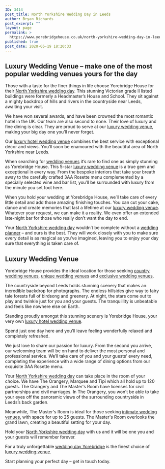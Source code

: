 ```yaml
---
ID: 3414
post_title: North Yorkshire Wedding Day in Leeds
author: Bryan Richards
post_excerpt: ""
layout: page
permalink: >
  https://www.yorebridgehouse.co.uk/north-yorkshire-wedding-day-in-leeds/
published: true
post_date: 2020-05-19 18:20:33
---
```

<h2 class="section-title sub-title">Luxury Wedding Venue – make one of the most popular wedding venues yours for the day</h2>
Those with a taste for the finer things in life choose Yorebridge House for their <a href="/#ptdi">North Yorkshire wedding day</a>. This stunning Victorian grade II listed buildings were formerly a Headmaster’s House and School. They sit against a mighty backdrop of hills and rivers in the countryside near Leeds, awaiting your visit.

We have won several awards, and have been crowned the most romantic hotel in the UK. Our team are also second to none. Their love of luxury and fine dining is clear. They are proud to serve at our <a href="/#flw">luxury wedding venue</a>, making your big day one you’ll never forget.

Our <a href="/#wtinc">luxury hotel wedding venue</a> combines the best service with exceptional décor and views. You’ll soon be enamoured with the beautiful area of North Yorkshire near Leeds.

When searching for <a href="/#flw">wedding venues</a> it’s rare to find one as simply stunning as Yorebridge House. This 5-star <a href="/#flw">luxury wedding venue</a> is a true gem and exceptional in every way. From the bespoke interiors that take your breath away to the carefully crafted 3AA Rosette menu complemented by a specially selected wine and bar list, you’ll be surrounded with luxury from the minute you set foot here.

When you hold your wedding at Yorebridge House, we’ll take care of every little detail and add those amazing finishing touches. You can cut your cake, dance and create memories that last a lifetime at our <a href="/#flw">luxury wedding venue</a>. Whatever your request, we can make it a reality. We even offer an extended late-night bar for those who really don’t want the day to end.

Your <a href="/#ptdi">North Yorkshire wedding day</a> wouldn’t be complete without a <a href="/#wtinc">wedding planner</a> – and ours is the best. They will work closely with you to make sure every detail is as magical as you’ve imagined, leaving you to enjoy your day sure that everything is taken care of.

<h2 class="section-title sub-title">Luxury Wedding Venue</h2>
Yorebridge House provides the ideal location for those seeking <a href="/#flw">country wedding venues</a>, <a href="/#ptdi">unique wedding venues</a> and <a href="/#sll">exclusive wedding venues</a>.

The countryside beyond Leeds holds stunning scenery that makes an incredible backdrop for photographs. The endless hillsides give way to fairy tale forests full of birdsong and greenery. At night, the stars come out to play and twinkle just for you and your guests. The tranquillity is unbeatable and feels like nowhere else on Earth.

Standing proudly amongst this stunning scenery is Yorebridge House, your very own <a href="/#wtinc">luxury hotel wedding venue</a>. 

Spend just one day here and you’ll leave feeling wonderfully relaxed and completely refreshed.

We just love to share our passion for luxury. From the second you arrive, our welcoming team will be on hand to deliver the most personal and professional service. We’ll take care of you and your guests’ every need, completing the experience with a wide range of dining options from our exquisite 3AA Rosette menu.

Your <a href="/#ptdi">North Yorkshire wedding day</a> can take place in the room of your choice. We have The Orangery, Marquee and Tipi which all hold up to 120 guests. The Orangery and The Master's Room have licenses for civil partnerships and civil marriages. In The Orangery, you won’t be able to take your eyes off the panoramic views of the surrounding countryside in Leeds’s back garden.

Meanwhile, The Master's Room is ideal for those seeking <a href="/#yc">intimate wedding venues</a>, with space for up to 25 guests. The Master's Room overlooks the grand lawn, creating a beautiful setting for your day.

Hold your <a href="/#ptdi">North Yorkshire wedding day</a> with us and it will be one you and your guests will remember forever.

For a truly unforgettable <a href="/#flw">wedding day Yorebridge</a> is the finest choice of <a href="/#flw">luxury wedding venue</a>.

Start planning your perfect day – get in touch today.